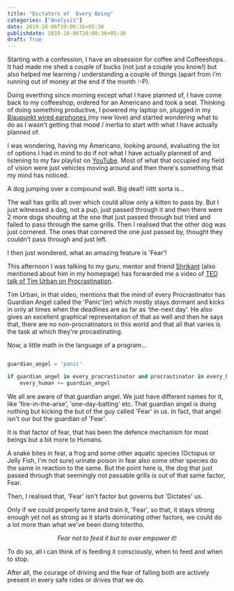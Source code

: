 ```yaml
---
title: "Dictators of  Every Being"
categories: ["Analysis"]
date: 2019-10-06T19:00:36+05:30
publishdate: 2019-10-06T20:00:36+05:30
draft: True
---
```


Starting with a confession, I have an obsession for coffee and Coffeeshops. It had made me shed a couple of bucks (not just a couple you know!) but also helped me learning / understanding a couple of things (apart from i'm running out of money at the end if the month :-P).

Doing everthing since morning except what I have planned of, I have come back to my coffeeshop, ordered for an Americano and took a seat. Thinking of doing something productive, I powered my laptop on, plugged in my [Blaupunkt wired earphones ](https://www.amazon.in/dp/B07R7T6ZLW?ref=cm_sw_em_r_rw_dp_JFLwhhkHvm9pe) (my new love) and started wondering what to do as I wasn't getting that mood / inertia to start with what I have actually planned of.

I was wondering, having my Americano, looking around, evaluating the lot of options I had in mind to do if not what I have actually planned of and listening to my fav playlist on [YouTube](https://www.youtube.com/watch?v=Lv6EV478u3U&list=RD_tNU6dpjIyM&index=12). Most of what that occupied my field of vision were just vehicles moving around and then there's something that my mind has noticed.

A dog jumping over a compound wall. Big deal!! iiittt sorta is...

The wall has grills all over which could allow only a kitten to pass by. But I just witnessed a dog, not a pup, just passed through it and then there were 2 more dogs shouting at the one that just passed through but tried and failed to pass through the same grills. Then I realised that the other dog was just cornered. The ones that cornered the one just passed by, thought they couldn't pass through and just left.

I then just wondered, what an amazing feature is 'Fear'!

This afternoon I was talking to my guru, mentor and friend [Shrikant](https://www.sharats.me) (also mentioned about him in my  homepage) has forwarded me a video of [TED talk of Tim Urban on Procrastination](https://www.youtube.com/watch?v=arj7oStGLkU&t=633s).

Tim Urban, in that video, mentions that the mind of every Procrastinator has Guardian Angel called the 'Panic'(er) which mostly stays dormant and kicks in only at times when the deadlines are as far as 'the-next day'. He also gives an excellent graphical representation of that as well and then he says that, there are no non-procratinators in this world and that all that varies is the task at which they're procastinating.

Now, a little math in the language of a program...

```python

guardian_angel = 'panic'

if guardian_angel in every_procrastinator and procrastinator in every_human:
    every_human += guardian_angel

```

We all are aware of that guardian angel. We just have different names for it, like 'fire-in-the-arse', 'one-day-batting' etc. That guardian angel is doing nothing but kicking the but of the guy called 'Fear' in us. In fact, that angel isn't our but the guardian of 'Fear'.

It is that factor of fear, that has been the defence mechanism for most beings but a bit more to Humans.

A snake bites in fear, a frog and some other aquatic species (Octopus or Jelly Fish, I'm not sure) urinate poison in fear also some other species do the same in reaction to the same. But the point here is, the dog that just passed through that seemingly not passable grills is out of that same factor, Fear.

Then, I realised that, 'Fear' isn't factor but governs but 'Dictates' us.

Only if we could properly tame and train it, 'Fear', so that, it stays strong enough yet not as strong as it starts dominating other factors, we could do a lot more than what we've been doing hitertho.

<center>
<i>Fear not to feed it but to over empower it!</i>
</center>

To do so, all i can think of is feeding it consciously, when to feed and when to stop.

After all, the courage of driving and the fear of falling both are actively present in every safe rides or drives that we do.
